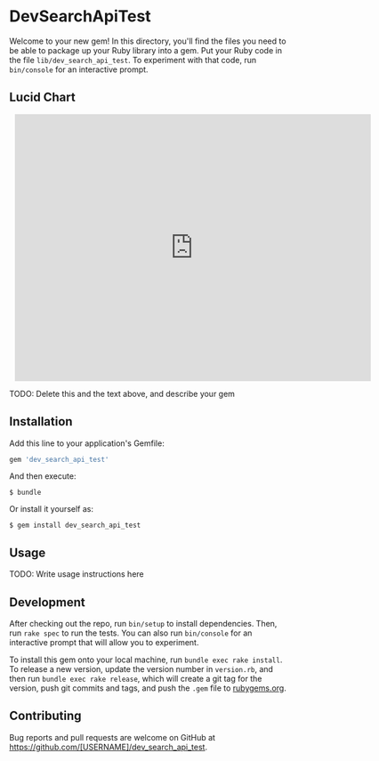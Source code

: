 # DevSearchApiTest

Welcome to your new gem! In this directory, you'll find the files you need to be able to package up your Ruby library into a gem. Put your Ruby code in the file `lib/dev_search_api_test`. To experiment with that code, run `bin/console` for an interactive prompt.

## Lucid Chart
<div style="width: 640px; height: 480px; margin: 10px; position: relative;"><iframe allowfullscreen frameborder="0" style="width:640px; height:480px" src="https://www.lucidchart.com/documents/embeddedchart/091151ae-18ca-40fa-bcf3-21528def7f69" id="izq14FoFJ.-E"></iframe></div>

TODO: Delete this and the text above, and describe your gem

## Installation

Add this line to your application's Gemfile:

```ruby
gem 'dev_search_api_test'
```

And then execute:

    $ bundle

Or install it yourself as:

    $ gem install dev_search_api_test

## Usage

TODO: Write usage instructions here

## Development

After checking out the repo, run `bin/setup` to install dependencies. Then, run `rake spec` to run the tests. You can also run `bin/console` for an interactive prompt that will allow you to experiment.

To install this gem onto your local machine, run `bundle exec rake install`. To release a new version, update the version number in `version.rb`, and then run `bundle exec rake release`, which will create a git tag for the version, push git commits and tags, and push the `.gem` file to [rubygems.org](https://rubygems.org).

## Contributing

Bug reports and pull requests are welcome on GitHub at https://github.com/[USERNAME]/dev_search_api_test.

